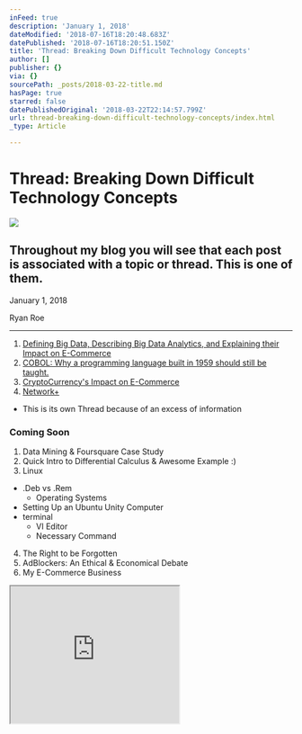```yaml
---
inFeed: true
description: 'January 1, 2018'
dateModified: '2018-07-16T18:20:48.683Z'
datePublished: '2018-07-16T18:20:51.150Z'
title: 'Thread: Breaking Down Difficult Technology Concepts'
author: []
publisher: {}
via: {}
sourcePath: _posts/2018-03-22-title.md
hasPage: true
starred: false
datePublishedOriginal: '2018-03-22T22:14:57.799Z'
url: thread-breaking-down-difficult-technology-concepts/index.html
_type: Article

---
```

# Thread: Breaking Down Difficult Technology Concepts
![](https://the-grid-user-content.s3-us-west-2.amazonaws.com/e3a4a4e3-68e2-4031-8954-137fac227059.jpg)

## Throughout my blog you will see that each post is associated with a topic or thread. This is one of them.

January 1, 2018

Ryan Roe

---

1. [Defining Big Data, Describing Big Data Analytics, and Explaining their Impact on E-Commerce][0]
2. [COBOL: Why a programming language built in 1959 should still be taught.][1]
3. [CryptoCurrency's Impact on E-Commerce][2]
4. [Network+][3]
  * This is its own Thread because of an excess of information

### Coming Soon

1. Data Mining & Foursquare Case Study
2. Quick Intro to Differential Calculus & Awesome Example :)
3. Linux
  * .Deb vs .Rem
    * Operating Systems
  * Setting Up an Ubuntu Unity Computer
  * terminal
    * VI Editor
    * Necessary Command
4. The Right to be Forgotten
5. AdBlockers: An Ethical & Economical Debate
6. My E-Commerce Business

<iframe src="https://the-grid.github.io/ed-userhtml/?g=eJxNUcFqwkAQvecrlhRMAroxopU2iVDBg1B6aXsqpay7s5podpfdTaiU_nsnGqG3mXmPmffeFKLqSCXKUO4mVmsfrooUR6ugcNxWxq9i2SruK61iMSZujNyE_ASEdMySGntZO1ISQffgNydoQHm3Pr-x_QtrIHbJx_QzR3YlSfyfsz5vRYyrEmLBt1b1nGERt8A8DDzckCNAK4FYJa406izHNjp4b9xjmnKtFHBPJeOw0_pIFfgU1Nf7a-rEkdbu7lvumlOZjTqwDq2U3YxmsxEzZivKbL6cLueL6ex-9rDMFiPWev2s90_GbLreTZlF_Vn0SQ2zOHnRAmilHFi_BqktxEMOSR78xkLztlc-JtE1wQirm7JJ7VBRlCR5kQ75BkHRv4CfmHOXL3DdXFIMiWCeTQ4WZBnerNozU1bjeT3Aqm2MdqgyXNxe9weIVJld" height="244" style=""></iframe>



[0]: http://ryanroe.io/defining-big-data-describing-big-data-analytics-and-explai
[1]: http://ryanroe.io/cobol-why-a-programming-language-built-in-the-1959-is-still
[2]: http://ryanroe.io/the-importance-of-cryptocurrency-on-e-commerce
[3]: http://ryanroe.io/thread-network